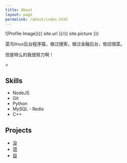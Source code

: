 ```yaml
---
title: About
layout: page
permalink: /about/index.html
---
```

![Profile Image]({{ site.url }}/{{ site.picture }})

<p>菜鸟linux后台程序猿，做过搜索，做过金融后台，依旧很菜。</p>

<p>但是特么的我很努力啊！</p>>

<h2>Skills</h2>

<ul class="skill-list">
	<li>NodeJS</li>
	<li>Git</li>
	<li>Python</li>
	<li>MySQL - Redis</li>
	<li>C++</li>
</ul>

<h2>Projects</h2>

<ul>
	<li><a href="https://github.com/">没</a></li>
	<li><a href="https://github.com/">项</a></li>
	<li><a href="https://github.com/">目</a></li>
</ul>
